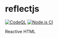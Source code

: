 # reflectjs

[![CodeQL](https://github.com/fcapolini/reflectjs/actions/workflows/codeql-analysis.yml/badge.svg)](https://github.com/fcapolini/reflectjs/actions/workflows/codeql-analysis.yml)
[![Node.js CI](https://github.com/fcapolini/reflectjs/actions/workflows/node.js.yml/badge.svg)](https://github.com/fcapolini/reflectjs/actions/workflows/node.js.yml)

Reactive HTML
